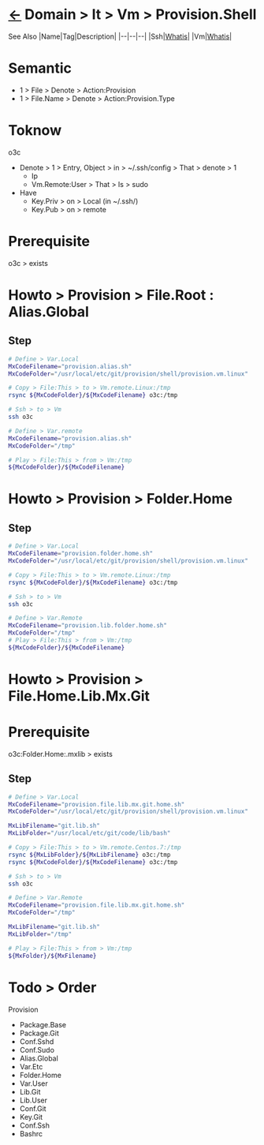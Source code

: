# [&larr;][Back_Readme] Domain > It > Vm > Provision.Shell

See Also
|Name|Tag|Description|
|--|--|--|
|Ssh|[Whatis][Ssh_Whatis]|
|Vm|[Whatis][Vm_Whatis]|
<br>


# Semantic

- 1 > File      > Denote > Action:Provision
- 1 > File.Name > Denote > Action:Provision.Type



# Toknow
o3c
  - Denote > 1 > Entry, Object > in > ~/.ssh/config > That > denote > 1 
    - Ip
    - Vm.Remote:User > That > Is > sudo
  - Have
    - Key.Priv > on > Local (in ~/.ssh/)  
    - Key.Pub > on > remote

# Prerequisite
o3c > exists


# Howto > Provision > File.Root : Alias.Global

## Step



```bash
# Define > Var.Local
MxCodeFilename="provision.alias.sh"
MxCodeFolder="/usr/local/etc/git/provision/shell/provision.vm.linux"

# Copy > File:This > to > Vm.remote.Linux:/tmp
rsync ${MxCodeFolder}/${MxCodeFilename} o3c:/tmp

# Ssh > to > Vm
ssh o3c

# Define > Var.remote
MxCodeFilename="provision.alias.sh"
MxCodeFolder="/tmp"

# Play > File:This > from > Vm:/tmp
${MxCodeFolder}/${MxCodeFilename}
```


# Howto > Provision > Folder.Home
## Step
```bash
# Define > Var.Local
MxCodeFilename="provision.folder.home.sh"
MxCodeFolder="/usr/local/etc/git/provision/shell/provision.vm.linux"

# Copy > File:This > to > Vm.remote.Linux:/tmp
rsync ${MxCodeFolder}/${MxCodeFilename} o3c:/tmp

# Ssh > to > Vm
ssh o3c

# Define > Var.Remote
MxCodeFilename="provision.lib.folder.home.sh"
MxCodeFolder="/tmp"
# Play > File:This > from > Vm:/tmp
${MxCodeFolder}/${MxCodeFilename}
```

# Howto > Provision > File.Home.Lib.Mx.Git

# Prerequisite
o3c:Folder.Home:.mxlib > exists

## Step

```bash
# Define > Var.Local
MxCodeFilename="provision.file.lib.mx.git.home.sh"
MxCodeFolder="/usr/local/etc/git/provision/shell/provision.vm.linux"

MxLibFilename="git.lib.sh"
MxLibFolder="/usr/local/etc/git/code/lib/bash"

# Copy > File:This > to > Vm.remote.Centos.7:/tmp
rsync ${MxLibFolder}/${MxLibFilename} o3c:/tmp
rsync ${MxCodeFolder}/${MxCodeFilename} o3c:/tmp

# Ssh > to > Vm
ssh o3c

# Define > Var.Remote
MxCodeFilename="provision.file.lib.mx.git.home.sh"
MxCodeFolder="/tmp"

MxLibFilename="git.lib.sh"
MxLibFolder="/tmp"

# Play > File:This > from > Vm:/tmp
${MxFolder}/${MxFilename}
```

# Todo > Order
Provision
- Package.Base
- Package.Git
- Conf.Sshd
- Conf.Sudo
- Alias.Global
- Var.Etc
- Folder.Home
- Var.User
- Lib.Git
- Lib.User
- Conf.Git
- Key.Git
- Conf.Ssh
- Bashrc



[//]: #(Reference.Readme)
[Back_Readme]:         ../readme.md (List > Folder)

[Ssh_Whatis]:         ../../../topic/epi/topic/ssh/whatis/ssh_whatis.md
[Vm_Whatis]:          ../../../topic/epi/whatis/vm_whatis.md
